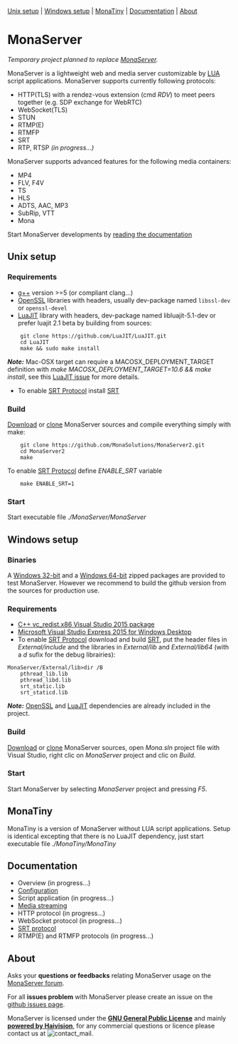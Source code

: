[Unix setup](#Unix-setup) | [Windows setup](#Windows-setup) | [MonaTiny](#MonaTiny) | [Documentation](#Documentation) | [About](#About)

# MonaServer

*Temporary project planned to replace [MonaServer](https://github.com/MonaSolutions/MonaServer).*

MonaServer is a lightweight web and media server customizable by [LUA](https://www.lua.org/) script applications.
MonaServer supports currently following protocols:
- HTTP(TLS) with a rendez-vous extension (cmd *RDV*) to meet peers together (e.g. SDP exchange for WebRTC)
- WebSocket(TLS)
- STUN
- RTMP(E)
- RTMFP
- SRT
- RTP, RTSP *(in progress...)*

MonaServer supports advanced features for the following media containers:
- MP4
- FLV, F4V
- TS
- HLS
- ADTS, AAC, MP3
- SubRip, VTT
- Mona

Start MonaServer developments by [reading the documentation](#Documentation)

## Unix setup

### Requirements
- [g++](https://gcc.gnu.org/) version >=5 (or compliant clang...)
- [OpenSSL](https://www.openssl.org/) libraries with headers, usually dev-package named `libssl-dev` or `openssl-devel`
- [LuaJIT](http://luajit.org/) library with headers, dev-package named libluajit-5.1-dev or prefer luajit 2.1 beta by building from sources:
```
    git clone https://github.com/LuaJIT/LuaJIT.git
    cd LuaJIT
    make && sudo make install
```
***Note:*** Mac-OSX target can require a MACOSX_DEPLOYMENT_TARGET definition with *make MACOSX_DEPLOYMENT_TARGET=10.6 && make install*, see this [LuaJIT issue](https://github.com/LuaJIT/LuaJIT/issues/484) for more details.

- To enable [SRT Protocol] install [SRT]

### Build
[Download] or [clone] MonaServer sources and compile everything simply with make:
```
    git clone https://github.com/MonaSolutions/MonaServer2.git
    cd MonaServer2
    make
```
To enable [SRT Protocol] define *ENABLE_SRT* variable
```
    make ENABLE_SRT=1
```

### Start
Start executable file *./MonaServer/MonaServer*


## Windows setup

### Binaries
A [Windows 32-bit](https://sourceforge.net/projects/monaserver/files/MonaServer/MonaServer_Win32.zip/download) and a [ Windows 64-bit](https://sourceforge.net/projects/monaserver/files/MonaServer/MonaServer_Win64.zip/download) zipped packages are provided to test MonaServer. However we recommend to build the github version from the sources for production use.

### Requirements
- [C++ vc_redist.x86 Visual Studio 2015 package](https://www.microsoft.com/it-it/download/details.aspx?id=48145)
- [Microsoft Visual Studio Express 2015 for Windows Desktop](https://my.visualstudio.com/Downloads?q=visual%20studio%202015&wt.mc_id=o~msft~vscom~older-downloads)
- To enable [SRT Protocol] download and build [SRT], put the header files in *External/include* and the libraries in *External/lib* and *External/lib64* (with a *d* sufix for the debug librairies):
```
MonaServer/External/lib>dir /B
    pthread_lib.lib
    pthread_libd.lib
    srt_static.lib
    srt_staticd.lib
```

***Note:*** [OpenSSL](https://www.openssl.org/) and [LuaJIT](http://luajit.org/) dependencies are already included in the project.

### Build
[Download] or [clone] MonaServer sources, open *Mona.sln* project file with Visual Studio, right clic on *MonaServer* project and clic on *Build*.

### Start
Start MonaServer by selecting *MonaServer* project and pressing *F5*.

## MonaTiny
MonaTiny is a version of MonaServer without LUA script applications.
Setup is identical excepting that there is no LuaJIT dependency, just start executable file *./MonaTiny/MonaTiny*

## Documentation
- Overview (in progress...)
- [Configuration](https://github.com/MonaSolutions/MonaServer2/blob/master/MonaServer/MonaServer.ini)
- Script application (in progress...)
- [Media streaming](https://docs.google.com/document/d/1cFhsGHtlALM3AajktEhVzXzfn5rfa5_e7djUYWawsrM/edit?usp=sharing)
- HTTP protocol (in progress...)
- WebSocket protocol (in progress...)
- [SRT protocol](https://docs.google.com/document/d/1Uu9hf9SgSwjUAf1zt0IUvs2HuhTBqfNWkATg2n0o-Cw/edit?usp=sharing)
- RTMP(E) and RTMFP protocols (in progress...)


## About
Asks your __questions or feedbacks__ relating MonaServer usage on the [MonaServer forum](https://groups.google.com/forum/#!forum/monaserver).

For all __issues problem__ with MonaServer please create an issue on the [github issues page](https://github.com/MonaSolutions/MonaServer2/issues).

MonaServer is licensed under the **[GNU General Public License]** and mainly **[powered by Haivision](https://www.haivision.com/)**, for any commercial questions or licence please contact us at ![contact_mail].

[SRT]: https://github.com/Haivision/srt
[SRT protocol]: https://www.srtalliance.org/
[Download]: https://codeload.github.com/MonaSolutions/MonaServer2/zip/master
[clone]: https://github.com/MonaSolutions/MonaServer2
[GNU General Public License]: http://www.gnu.org/licenses/
[contact_mail]: https://services.nexodyne.com/email/customicon/CUlFO7mGlaQmRdvbwDkob5dSi6L7Gw%3D%3D/FzgjAUw%3D/000000/ffffff/ffffff/0/image.png




